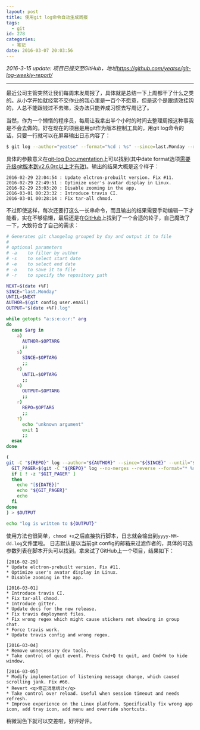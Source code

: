 ```yaml
---
layout: post
title: 使用git log命令自动生成周报
tags:
  - git
id: 278
categories:
  - 笔记
date: 2016-03-07 20:03:56
---
```


*2016-3-15 update: 项目已提交至GitHub，地址<https://github.com/yeatse/git-log-weekly-report/>*

---

最近公司主管突然让我们每周末发周报了，具体就是总结一下上周都干了什么之类的。从小学开始就经常不交作业的我心里是一百个不愿意，但是这个是跟绩效挂钩的，人总不能跟钱过不去嘛，没办法只能养成习惯去写周记了。

当然，作为一个懒惰的程序员，每周让我拿出半个小时的时间去整理周报这种事我是不会去做的。好在现在的项目是用git作为版本控制工具的，用git log命令的话，只要一行就可以在屏幕输出日志内容了：

```bash
$ git log --author="yeatse" --format="%cd : %s" --since=last.Monday --reverse --no-merges --date=format:'%F %T'
```

具体的参数意义在[git-log Documentation](https://git-scm.com/docs/git-log)上可以找到(其中date format选项[需要升级git版本到v2.6.0rc以上才有效](https://github.com/git/git/commit/aa1462cc3d3b0c4c8ad6a60aaf31e0f3a424162d))。输出的结果大概是这个样子：

```
2016-02-29 22:04:54 : Update elctron-prebuilt version. Fix #11.
2016-02-29 22:49:51 : Optimize user's avatar display in Linux.
2016-02-29 23:03:20 : Disable zooming in the app.
2016-03-01 00:23:32 : Introduce travis CI.
2016-03-01 00:28:14 : Fix tar-all chmod.
```

<!-- more -->

不过即使这样，每次还要打这么一长串命令，而且输出的结果需要手动编辑一下才能看，实在不够偷懒，最后还是在[GitHub](https://github.com/pkyeck/git-log-by-day)上找到了一个合适的轮子，自己魔改了一下，大致符合了自己的需求：

```bash
# Generates git changelog grouped by day and output it to file
#
# optional parameters
# -a    to filter by author
# -s    to select start date
# -e    to select end date
# -o    to save it to file
# -r    to specify the repository path

NEXT=$(date +%F)
SINCE="last.Monday"
UNTIL=$NEXT
AUTHOR=$(git config user.email)
OUTPUT="$(date +%F).log"

while getopts "a:s:e:o:r:" arg
do
  case $arg in
    a)
      AUTHOR=$OPTARG
      ;;
    s)
      SINCE=$OPTARG
      ;;
    e)
      UNTIL=$OPTARG
      ;;
    o)
      OUTPUT=$OPTARG
      ;;
    r)
      REPO=$OPTARG
      ;;
    ?)
      echo "unknown argument"
      exit 1
      ;;
  esac
done

(
git -C "${REPO}" log --author="${AUTHOR}" --since="${SINCE}" --until="${UNTIL}" --format="%cd" --date=short | sort -u | while read DATE ; do
  GIT_PAGER=$(git -C "${REPO}" log --no-merges --reverse --format="* %s" --since="${DATE} 00:00:00" --until="${DATE} 23:59:59" --author="${AUTHOR}")
  if [ ! -z "$GIT_PAGER" ]
  then
    echo "[${DATE}]"
    echo "${GIT_PAGER}"
    echo
  fi
done
) > $OUTPUT

echo "log is written to ${OUTPUT}"
```

使用方法也很简单，`chmod +x`之后直接执行脚本，日志就会输出到`yyyy-MM-dd.log`文件里啦。
日志默认是以当前git config的邮箱来过滤作者的，具体的可选参数列表在脚本开头可以找到。拿来试了GitHub上一个项目，结果如下：

```
[2016-02-29]
* Update elctron-prebuilt version. Fix #11.
* Optimize user's avatar display in Linux.
* Disable zooming in the app.

[2016-03-01]
* Introduce travis CI.
* Fix tar-all chmod.
* Introduce gitter.
* Update docs for the new release.
* Fix travis deployment files.
* Fix wrong regex which might cause stickers not showing in group chat.
* Force travis work.
* Update travis config and wrong regex.

[2016-03-04]
* Remove unnecessary dev tools.
* Take control of quit event. Press Cmd+Q to quit, and Cmd+W to hide window.

[2016-03-05]
* Modify implementation of listening message change, which caused scrolling jank. Fix #66.
* Revert <q>修正消息统计</q>
* Take control over reload. Useful when session timeout and needs refresh.
* Improve experience on the Linux platform. Specifically fix wrong app icon, add tray icon, add menu and override shortcuts.
```

稍微润色下就可以交差啦，好评好评。

